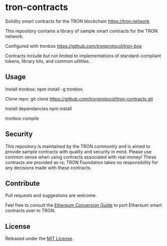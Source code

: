 # tron-contracts
Solidity smart contracts for the TRON blockchain https://tron.network

This repository contains a library of sample smart contracts for the TRON network.

Configured with tronbox https://github.com/tronprotocol/tron-box

Contracts include but not limited to implementations of standard-compliant tokens, library kits, and common utilities.

## Usage

Install tronbox:
npm install -g tronbox

Clone repo:
git clone https://github.com/tronprotocol/tron-contracts.git

Install dependancies 
npm install

tronbox compile 




## Security

This repository is maintained by the TRON community and is aimed to provide sample contracts with quality and security in mind. Please use common sense when using contracts associated with real money! These contracts are provided as-is; TRON Foundation takes no responsibility for any decisions made with these contracts.

## Contribute

Pull requests and suggestions are welcome.

Feel free to consult the [Ethereum Conversion Guide](https://developers.tron.network/docs/converting-ethereum-contracts-to-tron) to port Ethereum smart contracts over to TRON.

## License

Released under the [MIT License](LICENSE).

